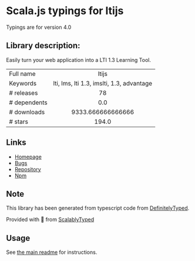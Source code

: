 
# Scala.js typings for ltijs

Typings are for version 4.0

## Library description:
Easily turn your web application into a LTI 1.3 Learning Tool.

|                    |                 |
| ------------------ | :-------------: |
| Full name          | ltijs |
| Keywords           | lti, lms, lti 1.3, imslti, 1.3, advantage |
| # releases         | 78 |
| # dependents       | 0.0 |
| # downloads        | 9333.666666666666 |
| # stars            | 194.0 |

## Links
- [Homepage](https://cvmcosta.github.io/ltijs)
- [Bugs](https://github.com/Cvmcosta/ltijs/issues)
- [Repository](https://github.com/Cvmcosta/ltijs)
- [Npm](https://www.npmjs.com/package/ltijs)
    


## Note
This library has been generated from typescript code from [DefinitelyTyped](https://definitelytyped.org).

Provided with :purple_heart: from [ScalablyTyped](https://github.com/oyvindberg/ScalablyTyped)

## Usage
See [the main readme](../../readme.md) for instructions.


